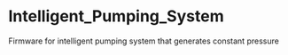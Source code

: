 # Intelligent_Pumping_System
Firmware for intelligent pumping system that generates constant pressure
